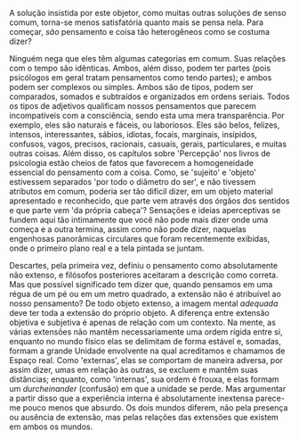 A solução insistida por este objetor, como muitas outras soluções de senso comum, torna-se menos satisfatória quanto mais se pensa nela. Para começar, _são_ pensamento e coisa tão heterogêneos como se costuma dizer?

Ninguém nega que eles têm algumas categorias em comum. Suas relações com o tempo são idênticas. Ambos, além disso, podem ter partes (pois psicólogos em geral tratam pensamentos como tendo partes); e ambos podem ser complexos ou simples. Ambos são de tipos, podem ser comparados, somados e subtraídos e organizados em ordens seriais. Todos os tipos de adjetivos qualificam nossos pensamentos que parecem incompatíveis com a consciência, sendo esta uma mera transparência. Por exemplo, eles são naturais e fáceis, ou laboriosos. Eles são belos, felizes, intensos, interessantes, sábios, idiotas, focais, marginais, insípidos, confusos, vagos, precisos, racionais, casuais, gerais, particulares, e muitas outras coisas. Além disso, os capítulos sobre 'Percepção' nos livros de psicologia estão cheios de fatos que favorecem a homogeneidade essencial do pensamento com a coisa. Como, se 'sujeito' e 'objeto' estivessem separados 'por todo o diâmetro do ser', e não tivessem atributos em comum, poderia ser tão difícil dizer, em um objeto material apresentado e reconhecido, que parte vem através dos órgãos dos sentidos e que parte vem 'da própria cabeça'? Sensações e ideias aperceptivas se fundem aqui tão intimamente que você não pode mais dizer onde uma começa e a outra termina, assim como não pode dizer, naquelas engenhosas panorâmicas circulares que foram recentemente exibidas, onde o primeiro plano real e a tela pintada se juntam.

Descartes, pela primeira vez, definiu o pensamento como absolutamente não extenso, e filósofos posteriores aceitaram a descrição como correta. Mas que possível significado tem dizer que, quando pensamos em uma régua de um pé ou em um metro quadrado, a extensão não é atribuível ao nosso pensamento? De todo objeto extenso, a imagem mental _adequada_ deve ter toda a extensão do próprio objeto. A diferença entre extensão objetiva e subjetiva é apenas de relação com um contexto. Na mente, as várias extensões não mantêm necessariamente uma ordem rígida entre si, enquanto no mundo físico elas se delimitam de forma estável e, somadas, formam a grande Unidade envolvente na qual acreditamos e chamamos de Espaço real. Como 'externas', elas se comportam de maneira adversa, por assim dizer, umas em relação às outras, se excluem e mantêm suas distâncias; enquanto, como 'internas', sua ordem é frouxa, e elas formam um _durcheinander_ (confusão) em que a unidade se perde. Mas argumentar a partir disso que a experiência interna é absolutamente inextensa parece-me pouco menos que absurdo. Os dois mundos diferem, não pela presença ou ausência de extensão, mas pelas relações das extensões que existem em ambos os mundos.